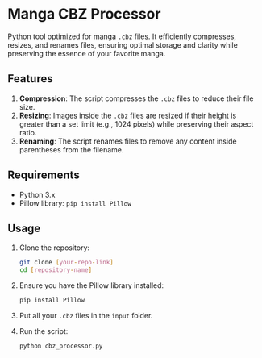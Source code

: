 # Manga CBZ Processor

Python tool optimized for manga `.cbz` files. It efficiently compresses, resizes, and renames files, ensuring optimal storage and clarity while preserving the essence of your favorite manga.

## Features

1. **Compression**: The script compresses the `.cbz` files to reduce their file size.
2. **Resizing**: Images inside the `.cbz` files are resized if their height is greater than a set limit (e.g., 1024 pixels) while preserving their aspect ratio.
3. **Renaming**: The script renames files to remove any content inside parentheses from the filename.

## Requirements

- Python 3.x
- Pillow library: `pip install Pillow`

## Usage

1. Clone the repository:

   ```bash
   git clone [your-repo-link]
   cd [repository-name]

   ```

1. Ensure you have the Pillow library installed:

   ```bash
   pip install Pillow
   ```

1. Put all your `.cbz` files in the `input` folder.

1. Run the script:

   ```bash
   python cbz_processor.py
   ```
